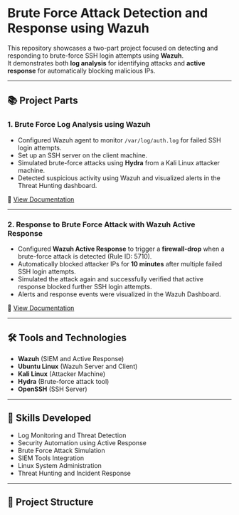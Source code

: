 # Brute Force Attack Detection and Response using Wazuh

This repository showcases a two-part project focused on detecting and responding to brute-force SSH login attempts using **Wazuh**.  
It demonstrates both **log analysis** for identifying attacks and **active response** for automatically blocking malicious IPs.

---

## 📚 Project Parts

### 1. Brute Force Log Analysis using Wazuh
- Configured Wazuh agent to monitor `/var/log/auth.log` for failed SSH login attempts.
- Set up an SSH server on the client machine.
- Simulated brute-force attacks using **Hydra** from a Kali Linux attacker machine.
- Detected suspicious activity using Wazuh and visualized alerts in the Threat Hunting dashboard.

🔗 [View Documentation](1.Brute%20force%20log%20analysis.pdf)

---

### 2. Response to Brute Force Attack with Wazuh Active Response
- Configured **Wazuh Active Response** to trigger a **firewall-drop** when a brute-force attack is detected (Rule ID: 5710).
- Automatically blocked attacker IPs for **10 minutes** after multiple failed SSH login attempts.
- Simulated the attack again and successfully verified that active response blocked further SSH login attempts.
- Alerts and response events were visualized in the Wazuh Dashboard.

🔗 [View Documentation](2.Response%20to%20brute%20force.pdf)

---

## 🛠️ Tools and Technologies
- **Wazuh** (SIEM and Active Response)
- **Ubuntu Linux** (Wazuh Server and Client)
- **Kali Linux** (Attacker Machine)
- **Hydra** (Brute-force attack tool)
- **OpenSSH** (SSH Server)

---

## 🚀 Skills Developed
- Log Monitoring and Threat Detection
- Security Automation using Active Response
- Brute Force Attack Simulation
- SIEM Tools Integration
- Linux System Administration
- Threat Hunting and Incident Response

---

## 📌 Project Structure

